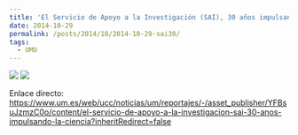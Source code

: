 ```yaml
---
title: 'El Servicio de Apoyo a la Investigación (SAI), 30 años impulsando la ciencia'
date: 2014-10-29
permalink: /posts/2014/10/2014-10-29-sai30/
tags:
  - UMU
---
```


[![](https://amaurandi.github.io/files/sai30logo.jpg)](https://www.um.es/web/ucc/noticias/um/reportajes/-/asset_publisher/YFBsuJzmzC0o/content/el-servicio-de-apoyo-a-la-investigacion-sai-30-anos-impulsando-la-ciencia?inheritRedirect=false)
[![](https://amaurandi.github.io/files/sai30.png)](https://www.um.es/web/ucc/noticias/um/reportajes/-/asset_publisher/YFBsuJzmzC0o/content/el-servicio-de-apoyo-a-la-investigacion-sai-30-anos-impulsando-la-ciencia?inheritRedirect=false) <br> 

Enlace directo: <https://www.um.es/web/ucc/noticias/um/reportajes/-/asset_publisher/YFBsuJzmzC0o/content/el-servicio-de-apoyo-a-la-investigacion-sai-30-anos-impulsando-la-ciencia?inheritRedirect=false>
